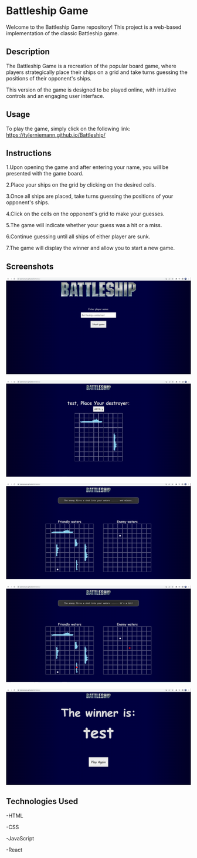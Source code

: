 
# Battleship Game

Welcome to the Battleship Game repository! This project is a web-based implementation of the classic Battleship game.

## Description

The Battleship Game is a recreation of the popular board game, where players strategically place their ships on a grid and take turns guessing the positions of their opponent's ships.

This version of the game is designed to be played online, with intuitive controls and an engaging user interface.

## Usage

To play the game, simply click on the following link: https://tylerniemann.github.io/Battleship/

## Instructions

1.Upon opening the game and after entering your name, you will be presented with the game board.

2.Place your ships on the grid by clicking on the desired cells.

3.Once all ships are placed, take turns guessing the positions of your opponent's ships.

4.Click on the cells on the opponent's grid to make your guesses.

5.The game will indicate whether your guess was a hit or a miss.

6.Continue guessing until all ships of either player are sunk.

7.The game will display the winner and allow you to start a new game.

## Screenshots
![Battleship Start](my-app/public/startscreen.PNG)

![Battleship Place](my-app/public/placementscreeen.PNG)

![Battleship Miss](my-app/public/missscreen.PNG)

![Battleship Hit](my-app/public/hitscreen.PNG)

![Battleship Win](my-app/public/winnerscreen.PNG)

## Technologies Used

-HTML

-CSS

-JavaScript

-React

